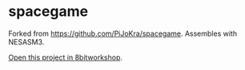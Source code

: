 spacegame
=====

Forked from https://github.com/PiJoKra/spacegame. Assembles with NESASM3.

[Open this project in 8bitworkshop](http://8bitworkshop.com/redir.html?platform=nes&githubURL=https%3A%2F%2Fgithub.com%2Fsehugg%2Fspacegame&file=spacegame.nesasm).
